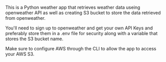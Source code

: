 This is a Python weather app that retrieves weather data﻿ useing openweather API as well as creating S3 bucket to store the data retrieved from openweather.

You'll need to sign up to openweather and get your own API Keys and preferably store them in a .env file for security along with a variable that stores the S3 bucket name.

Make sure to configure AWS through the CLI to allow the app to access your AWS S3.
